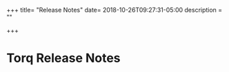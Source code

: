 +++
title= "Release Notes"
date= 2018-10-26T09:27:31-05:00
description = ""

+++

# Torq Release Notes